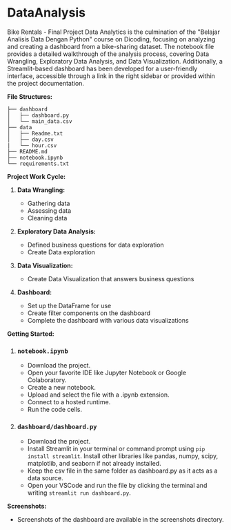 # DataAnalysis
Bike Rentals - Final Project Data Analytics is the culmination of the "Belajar Analisis Data Dengan Python" course on Dicoding, focusing on analyzing and creating a dashboard from a bike-sharing dataset. The notebook file provides a detailed walkthrough of the analysis process, covering Data Wrangling, Exploratory Data Analysis, and Data Visualization. Additionally, a Streamlit-based dashboard has been developed for a user-friendly interface, accessible through a link in the right sidebar or provided within the project documentation.

**File Structures:**
```
├── dashboard
│   ├── dashboard.py
│   └── main_data.csv
├── data
│   ├── Readme.txt
│   ├── day.csv
|   └── hour.csv
├── README.md
├── notebook.ipynb
└── requirements.txt
```

**Project Work Cycle:**
1. **Data Wrangling:**
   - Gathering data
   - Assessing data
   - Cleaning data

2. **Exploratory Data Analysis:**
   - Defined business questions for data exploration
   - Create Data exploration

3. **Data Visualization:**
   - Create Data Visualization that answers business questions

4. **Dashboard:**
   - Set up the DataFrame for use
   - Create filter components on the dashboard
   - Complete the dashboard with various data visualizations

**Getting Started:**
1. ### `notebook.ipynb`
   - Download the project.
   - Open your favorite IDE like Jupyter Notebook or Google Colaboratory.
   - Create a new notebook.
   - Upload and select the file with a .ipynb extension.
   - Connect to a hosted runtime.
   - Run the code cells.

2. ### `dashboard/dashboard.py`
   - Download the project.
   - Install Streamlit in your terminal or command prompt using `pip install streamlit`. Install other libraries like pandas, numpy, scipy, matplotlib, and seaborn if not already installed.
   - Keep the csv file in the same folder as dashboard.py as it acts as a data source.
   - Open your VSCode and run the file by clicking the terminal and writing `streamlit run dashboard.py`.

**Screenshots:**
- Screenshots of the dashboard are available in the screenshots directory.
